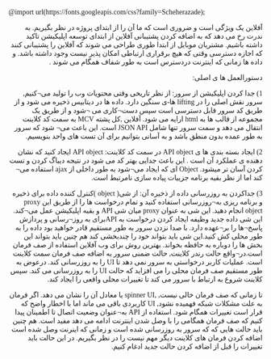 <html>
<head>
@import url(https://fonts.googleapis.com/css?family=Scheherazade);
<style>
body {
    font-family: 'Scheherazade';
}
</style>
</head>
<body>

<p dir="rtl">
آفلاین  یک ویژگی است و ضروری است که ما آن را از ابتدای پروژه در نظر بگیریم. به ندرت رخ می دهد که به اضافه کردن پشتیبانی آفلاین از ابتدای توسعه اپلیکیشن تاکید داشته باشیم. مشتریان موبایل از ابتدا طوری طراحی می شوند که آفلاین را پشتیبانی کنند که اجازه دسترسی وقتی که هیچ برقراری ارتباطی امکان پذیر نیست وجود داشته باشد. و داده ها زمانی که اینترنت دردسترس است به طور شفاف همگام می شوند   .
</p>

<p dir="rtl">
دستورالعمل ها ی اصلی:
</p>

<p dir="rtl">
1)	جدا  کردن اپلیکیشن از سرور:  از نظر تاریخی وقتی محتویات وب را تولید می¬کنیم, سرور نقش اصلی را در lifting ها-ی سنگین دارد. داده ها در دیتابیس ذخیره می شود و از طریق کد سرور قابل دسترسی است سپس دست¬کاری می ¬شود و از طریق یک مجموعه از قالب ها به html ارایه می شود. آفلاین ,کل پشته MCV به سمت کد کلاینت انتقال می دهد و سمت سرور تنها شامل JSON API  است. این باعث می¬ شود که سرور به طور عمده بدون منطق باشد و به آسانی بتوانیم برای آن تست های واحد بنویسیم.
</p>



<p dir="rtl">
2)	ایجاد بسته بندی ها ی API object در سمت کد کلاینت: API object ایجاد کنید که نشان دهنده ی عملکرد آن است . این باعث جدایی بهتر کد می شود در نتیجه دیباگ کردن و تست کردن  آسان تر میشود.  Object ای که ایجاد می¬شود به طور داخلی از ajax استفاده می¬ کند اما از نظر بقیه برنامه جزییات پیاده سازی نامرتبط است.
</p>



<p dir="rtl">
3)	جداکردن به روزرسانی داده از ذخیره آن: از شی( object )کنترل کننده داده برای ذخیره و برنامه ریزی به¬روزرسانی استفاده کنید و تمام درخواست ها را از طریق این proxy object انجام دهید. این شی به عنوان proxy  میان شی   API و بقیه اپلیکیشن عمل می¬کند. این شی داده جدید وظیفه ایجاد کردن درخواست به   APIبرای به روز¬رسانی و پردازش پاسخ¬ها را بر¬عهده دارد.  با صدا نزدن سرور به طور مستقیم قادر خواهید بود داده را به طور محلی کش کنید.این شی باید بتواند خود را چندبخشی کند هم چنین باید بتواند این بخش ها  را دوباره  به حافظه بخواند.
بهترین روش برای وب آفلاین استفاده از صف فرمان است.در¬واقع حالت رندر کلاینت, حالت ضمنی سرور به اضافه صف فرمان سمت کلاینت است.  عملیات کاربر  درخواستی به سرور نمی دهد تا UI را به روزرسانی کند. درعوض به طور مستقیم  صف فرمان محلی را می افزاید که حالت UI را به روزرسانی می کند. سپس کلاینت شروع به ارتباط با سرور می کند تا   تغییرات محلی واقعی را ایجاد کند.

</p>


<p dir="rtl">
تا زمانی که صف فرمان خالی نیست, ,spinner  UI  یا معادل آن را نشان می دهد. اگر فرمان به علت مشکلات شبکه فهمیده نشود, UI کاربردی باقی می ماند اما با اخطار واضح که قرار است تغییرات همگام شود.  استفاده از API  به¬عنوان وضعیت اتصال تا اطمینان پیدا  کنیم که صف فرمان همگامی را  با وصل شدن اینترنت ادامه می دهد مفید است.
هم چنین باید حالت هایی که که سرور به روزرسانی شده است و زمانی که اینرنت وصل شده است اضافه کردن فرمان های کلاینت دیگر مهم نیست را در نظر بگیریم. در این حالت باید تغییرات را قبل از اضافه کردن حالت جدید ادغام کنیم.

</p>


</body>
</html>
